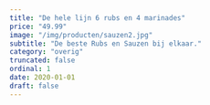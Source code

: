 ```yaml
---
title: "De hele lijn 6 rubs en 4 marinades"
price: "49.99"
image: "/img/producten/sauzen2.jpg"
subtitle: "De beste Rubs en Sauzen bij elkaar."
category: "overig"
truncated: false
ordinal: 1
date: 2020-01-01
draft: false
---
```



